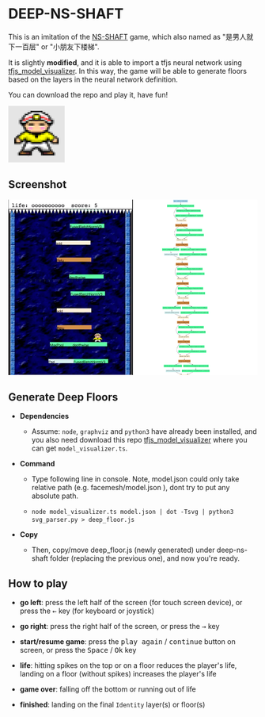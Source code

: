 # DEEP-NS-SHAFT
This is an imitation of the [NS-SHAFT](https://en.wikipedia.org/wiki/NS-Shaft) game, which also named as "是男人就下一百层" or "小朋友下楼梯". 

It is slightly **modified**, and it is able to import a tfjs neural network using [tfjs_model_visualizer](https://github.com/Erickrus/tfjs_model_visualizer). In this way, the game will be able to generate floors based on the layers in the neural network definition.

You can download the repo and play it, have fun!

![deep-ns-shaft icon](https://github.com/Erickrus/deep-ns-shaft/blob/master/icon.png?raw=true)


## Screenshot
[![deep-ns-shaft screenshot](https://github.com/Erickrus/deep-ns-shaft/blob/master/facemesh.png?raw=true)](https://twitter.com/hyinghao_t/status/1521182965359083521 "Demo Video")


## Generate Deep Floors
* **Dependencies** 
  - Assume: `node`, `graphviz` and `python3` have already been installed, and you also need download this repo [tfjs_model_visualizer](https://github.com/Erickrus/tfjs_model_visualizer) where you can get `model_visualizer.ts`. 
 
* **Command** 
  - Type following line in console. Note, model.json could only take relative path (e.g. facemesh/model.json ), dont try to put any absolute path.
  - ```shell
    node model_visualizer.ts model.json | dot -Tsvg | python3 svg_parser.py > deep_floor.js
    ```


* **Copy** 
  - Then, copy/move deep_floor.js (newly generated) under deep-ns-shaft folder (replacing the previous one), and now you're ready. 

## How to play
* **go left**: press the left half of the screen (for touch screen device), or press the <kbd>&larr;</kbd> key (for keyboard or joystick)

* **go right**: press the right half of the screen, or press the <kbd>&rarr;</kbd> key

* **start/resume game**: press the <kbd>play again</kbd> / <kbd>continue</kbd> button on screen, or press the <kbd>Space</kbd> / <kbd>Ok</kbd> key

* **life**: hitting spikes on the top or on a floor reduces the player's life, landing on a floor (without spikes) increases the player's life

* **game over**: falling off the bottom or running out of life

* **finished**: landing on the final `Identity` layer(s) or floor(s)
